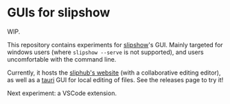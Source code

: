 # GUIs for slipshow

WIP.

This repository contains experiments for [slipshow](https://github.com/panglesd/slipshow)'s GUI. Mainly targeted for windows users (where `slipshow --serve` is not supported), and users uncomfortable with the command line.

Currently, it hosts the [sliphub's website](https://sliphub.choum.net) (with a collaborative editing editor), as well as a [tauri](https://tauri.dev) GUI for local editing of files. See the releases page to try it!

Next experiment: a VSCode extension.
